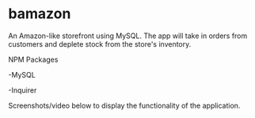 # bamazon


An Amazon-like storefront using MySQL. The app will take in orders from customers and deplete stock from the store's inventory.

NPM Packages

  -MySQL
  
  -Inquirer
  
Screenshots/video below to display the functionality of the application. 
